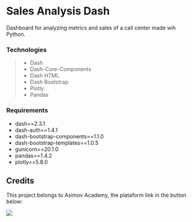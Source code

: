 # Sales Analysis Dash

Dashboard for analyzing metrics and sales of a call center made wih Python.

### Technologies
> - Dash
> - Dash-Core-Components
> - Dash HTML
> - Dash Bootstrap
> - Plotly
> - Pandas

### Requirements
- dash==2.3.1
- dash-auth==1.4.1
- dash-bootstrap-components==1.1.0
- dash-bootstrap-templates==1.0.5
- gunicorn==20.1.0
- pandas==1.4.2
- plotly==5.8.0

## Credits
This project belongs to Asimov Academy, the plataform link in the button below:

  <a href = "https://asimov.academy/"><img src="https://img.shields.io/badge/ASIMOV-Saiba%20Mais-lightgrey" target="_blank"></a> 
